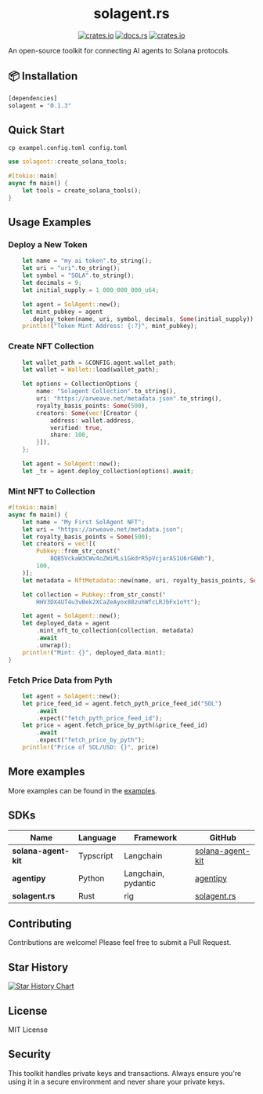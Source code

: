 <div align="center">

# solagent.rs   
  [<img alt="crates.io" src="https://img.shields.io/crates/v/solagent?style=for-the-badge&logo=rust">](https://crates.io/crates/solagent)
  [<img alt="docs.rs" src="https://img.shields.io/docsrs/solagent?style=for-the-badge&logo=docs.rs">](https://docs.rs/solagent)
  [<img alt="crates.io" src="https://img.shields.io/crates/d/solagent?style=for-the-badge&logo=rust">](https://crates.io/crates/solagent)

</div>

An open-source toolkit for connecting AI agents to Solana protocols.

## 📦 Installation

```bash
[dependencies]
solagent = "0.1.3"
```

## Quick Start
```shell
cp exampel.config.toml config.toml
```
```rust
use solagent::create_solana_tools;

#[tokio::main]
async fn main() {
    let tools = create_solana_tools();
}
```

## Usage Examples
### Deploy a New Token
```rust
    let name = "my ai token".to_string();
    let uri = "uri".to_string();
    let symbol = "SOLA".to_string();
    let decimals = 9;
    let initial_supply = 1_000_000_000_u64;

    let agent = SolAgent::new();
    let mint_pubkey = agent
      .deploy_token(name, uri, symbol, decimals, Some(initial_supply)).await;
    println!("Token Mint Address: {:?}", mint_pubkey);
```

### Create NFT Collection
```rust
    let wallet_path = &CONFIG.agent.wallet_path;
    let wallet = Wallet::load(wallet_path);

    let options = CollectionOptions {
        name: "Solagent Collection".to_string(),
        uri: "https://arweave.net/metadata.json".to_string(),
        royalty_basis_points: Some(500),
        creators: Some(vec![Creator {
            address: wallet.address,
            verified: true,
            share: 100,
        }]),
    };

    let agent = SolAgent::new();
    let _tx = agent.deploy_collection(options).await;
```

### Mint NFT to Collection
```rust
#[tokio::main]
async fn main() {
    let name = "My First SolAgent NFT";
    let uri = "https://arweave.net/metadata.json";
    let royalty_basis_points = Some(500);
    let creators = vec![(
        Pubkey::from_str_const("
            8QB5VckaW3CWv4oZWiMLs1GkdrR5pVcjarAS1U6rG6Wh"),
        100,
    )];
    let metadata = NftMetadata::new(name, uri, royalty_basis_points, Some(creators));

    let collection = Pubkey::from_str_const("
        HHV3DX4UT4u3vBek2XCaZeAyox88zuhWfcLRJbFx1oYt");

    let agent = SolAgent::new();
    let deployed_data = agent
        .mint_nft_to_collection(collection, metadata)
        .await
        .unwrap();
    println!("Mint: {}", deployed_data.mint);
}
```

### Fetch Price Data from Pyth
```rust
    let agent = SolAgent::new();
    let price_feed_id = agent.fetch_pyth_price_feed_id("SOL")
        .await
        .expect("fetch_pyth_price_feed_id");
    let price = agent.fetch_price_by_pyth(&price_feed_id)
        .await
        .expect("fetch_price_by_pyth");
    println!("Price of SOL/USD: {}", price)
```

## More examples
More examples can be found in the [examples](examples/).  

## SDKs
| Name | Language | Framework | GitHub |
|---|---|---|---|
| **solana-agent-kit** | Typscript | Langchain | [solana-agent-kit](https://github.com/sendaifun/solana-agent-kit) |
| **agentipy** | Python | Langchain, pydantic | [agentipy](https://github.com/niceberginc/agentipy) |
| **solagent.rs** | Rust | rig | [solagent.rs](https://github.com/zTgx/solagent.rs) |

## Contributing

Contributions are welcome! Please feel free to submit a Pull Request.

## Star History

[![Star History Chart](https://api.star-history.com/svg?repos=solagent/solagent&type=Date)](https://star-history.com/#solagent/solagent&Date)

## License

MIT License

## Security

This toolkit handles private keys and transactions. Always ensure you're using it in a secure environment and never share your private keys.
